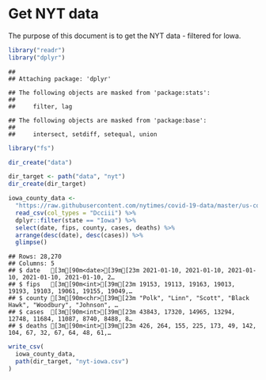 Get NYT data
================

The purpose of this document is to get the NYT data - filtered for Iowa.

``` r
library("readr")
library("dplyr")
```

    ## 
    ## Attaching package: 'dplyr'

    ## The following objects are masked from 'package:stats':
    ## 
    ##     filter, lag

    ## The following objects are masked from 'package:base':
    ## 
    ##     intersect, setdiff, setequal, union

``` r
library("fs")
```

``` r
dir_create("data")

dir_target <- path("data", "nyt")
dir_create(dir_target)
```

``` r
iowa_county_data <- 
  "https://raw.githubusercontent.com/nytimes/covid-19-data/master/us-counties.csv" %>%
  read_csv(col_types = "Dcciii") %>%
  dplyr::filter(state == "Iowa") %>%
  select(date, fips, county, cases, deaths) %>%
  arrange(desc(date), desc(cases)) %>%
  glimpse()
```

    ## Rows: 28,270
    ## Columns: 5
    ## $ date   [3m[90m<date>[39m[23m 2021-01-10, 2021-01-10, 2021-01-10, 2021-01-10, 2021-01-10, 2…
    ## $ fips   [3m[90m<int>[39m[23m 19153, 19113, 19163, 19013, 19193, 19103, 19061, 19155, 19049,…
    ## $ county [3m[90m<chr>[39m[23m "Polk", "Linn", "Scott", "Black Hawk", "Woodbury", "Johnson", …
    ## $ cases  [3m[90m<int>[39m[23m 43843, 17320, 14965, 13294, 12748, 11684, 11087, 8740, 8488, 8…
    ## $ deaths [3m[90m<int>[39m[23m 426, 264, 155, 225, 173, 49, 142, 104, 67, 32, 67, 64, 48, 61,…

``` r
write_csv(
  iowa_county_data,
  path(dir_target, "nyt-iowa.csv")
)
```

